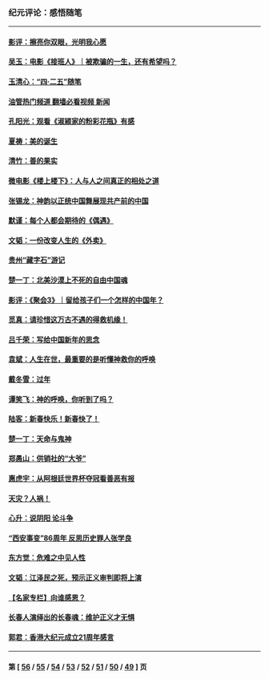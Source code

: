 ### 纪元评论：感悟随笔
---
#### [影评：擦亮你双眼，光明我心愿](../../pages/nsc1035/n13982333.md?04280330) 
#### [吴玉：电影《接班人》｜被欺骗的一生，还有希望吗？](../../pages/nsc1035/n13981972.md?04280330) 
#### [玉清心：“四·二五”随笔](../../pages/nsc1035/n13978628.md?04280330) 
#### [油管热门频道 翻墙必看视频 新闻](ok?04280330)
#### [孔阳光：观看《淑颍家的粉彩花瓶》有感](../../pages/nsc1035/n13967929.md?04280330) 
#### [夏祷：美的诞生](../../pages/nsc1035/n13962321.md?04280330) 
#### [清竹：善的果实](../../pages/nsc1035/n13963980.md?04280330) 
#### [微电影《楼上楼下》：人与人之间真正的相处之道](../../pages/nsc1035/n13944319.md?04280330) 
#### [张锡龙：神韵以正统中国舞展现共产前的中国](../../pages/nsc1035/n13939727.md?04280330) 
#### [默谨：每个人都会期待的《偶遇》](../../pages/nsc1035/n13939091.md?04280330) 
#### [文韬：一份改变人生的《外卖》](../../pages/nsc1035/n13931822.md?04280330) 
#### [贵州“藏字石”游记](../../pages/nsc1035/n13923310.md?04280330) 
#### [楚一丁：北美沙漠上不死的自由中国魂](../../pages/nsc1035/n13921879.md?04280330) 
#### [影评：《聚会3》｜留给孩子们一个怎样的中国年？](../../pages/nsc1035/n13919652.md?04280330) 
#### [觅真：请珍惜这万古不遇的得救机缘！](../../pages/nsc1035/n13917157.md?04280330) 
#### [吕千荣：写给中国新年的思念](../../pages/nsc1035/n13915103.md?04280330) 
#### [袁斌：人生在世，最重要的是听懂神救你的呼唤](../../pages/nsc1035/n13914636.md?04280330) 
#### [戴冬雪：过年](../../pages/nsc1035/n13913311.md?04280330) 
#### [谭笑飞：神的呼唤，你听到了吗？](../../pages/nsc1035/n13912603.md?04280330) 
#### [陆客：新春快乐！新春快了！](../../pages/nsc1035/n13911771.md?04280330) 
#### [楚一丁：天命与鬼神](../../pages/nsc1035/n13904371.md?04280330) 
#### [郑愚山：供销社的“大爷”](../../pages/nsc1035/n13904409.md?04280330) 
#### [惠虎宇：从阿根廷世界杯夺冠看善恶有报](../../pages/nsc1035/n13889438.md?04280330) 
#### [天灾？人祸！](../../pages/nsc1035/n13900104.md?04280330) 
#### [心升：说阴阳 论斗争](../../pages/nsc1035/n13885189.md?04280330) 
#### [“西安事变”86周年 反思历史罪人张学良](../../pages/nsc1035/n13882019.md?04280330) 
#### [东方觉：危难之中见人性](../../pages/nsc1035/n13881549.md?04280330) 
#### [文韬：江泽民之死，预示正义审判即将上演](../../pages/nsc1035/n13877698.md?04280330) 
#### [【名家专栏】向谁感恩？](../../pages/nsc1035/n13873797.md?04280330) 
#### [长春人演绎出的长春魂：维护正义才无惧](../../pages/nsc1035/n13871764.md?04280330) 
#### [郭君：香港大纪元成立21周年感言](../../pages/nsc1035/n13871269.md?04280330) 

---
#### 第 [ [56](./56.md?04280330) / [55](./55.md?04280330) / [54](./54.md?04280330) / [53](./53.md?04280330) / [52](./52.md?04280330) / [51](./51.md?04280330) / [50](./50.md?04280330) / [49](./49.md?04280330) ] 页
